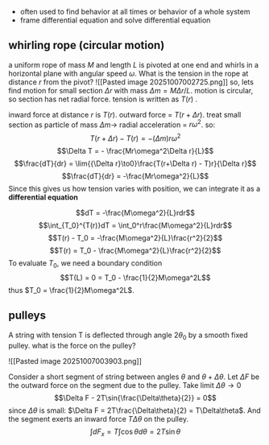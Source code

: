 * often used to find behavior at all times or behavior of a whole system
* frame differential equation and solve differential equation

## whirling rope (circular motion)
a uniform rope of mass $M$ and length $L$ is pivoted at one end and whirls in a horizontal plane with angular speed $\omega$. What is the tension in the rope at distance $r$ from the pivot?
![[Pasted image 20251007002725.png]]
so, lets find motion for small section $\Delta r$ with mass $\Delta m = M\Delta r /L$. motion is circular, so section has net radial force. tension is written as $T(r)$ .

inward force at distance $r$ is $T(r)$. outward force = $T(r + \Delta r)$.
treat small section as particle of mass $\Delta m \rightarrow$ radial acceleration = $r\omega^2$.
so:
$$ T(r + \Delta r) - T(r) = -(\Delta m)r\omega^2$$
$$\Delta T = - \frac{Mr\omega^2\Delta r}{L}$$
$$\frac{dT}{dr} = \lim{{\Delta r}\to0}\frac{T(r+\Delta r) - T)r}{\Delta r}$$
$$\frac{dT}{dr} = -\frac{Mr\omega^2}{L}$$
Since this gives us how tension varies with position, we can integrate it as a **differential equation**

$$dT = -\frac{M\omega^2}{L}rdr$$
$$\int_{T_0}^{T(r)}dT = \int_0^r\frac{M\omega^2}{L}rdr$$
$$T(r) - T_0 = -\frac{M\omega^2}{L}\frac{r^2}{2}$$
$$T(r) = T_0 - \frac{M\omega^2}{L}\frac{r^2}{2}$$
To evaluate $T_0$, we need a boundary condition
$$T(L) = 0 = T_0 - \frac{1}{2}M\omega^2L$$
thus $T_0 = \frac{1}{2}M\omega^2L$.


## pulleys
A string with tension T is deflected through angle $2\theta_0$ by a smooth fixed pulley. what is the force on the pulley?

![[Pasted image 20251007003903.png]]

Consider a short segment of string between angles $\theta$ and $\theta + \Delta\theta$. Let $\Delta F$ be the outward force on the segment due to the pulley. 
Take limit $\Delta\theta\rightarrow 0$
$$\Delta F - 2T\sin{\frac{\Delta\theta}{2}} = 0$$
since $\Delta\theta$ is small:
$\Delta F = 2T\frac{\Delta\theta}{2} = T\Delta\theta$.
And the segment exerts an inward force $T\Delta\theta$ on the pulley.
$$\int dF_x = T \int \cos{\theta}d\theta = 2T\sin{\theta}$$

